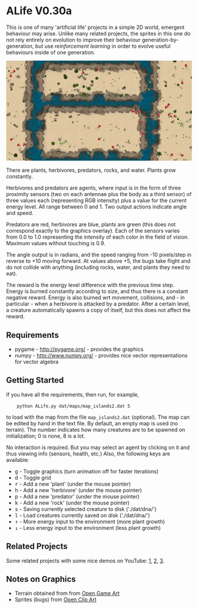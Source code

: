 ALife V0.30a
============

This is one of many 'artificial life' projects in a simple 2D world, emergent behaviour may arise. Unlike many related projects, the sprites in this one do not rely entirely on evolution to improve their behaviour generation-by-generation, but use *reinforcement learning* in order to evolve useful behaviours inside of one generation.

![Screenshot](screenshot.png "Screenshot")

There are plants, herbivores, predators, rocks, and water. Plants grow constantly. 

Herbivores and predators are agents, where input is in the form of three proximity sensors (two on each antennae plus the body as a third sensor) of three values each (representing RGB intensity) plus a value for the current energy level. All range between 0 and 1. Two output actions indicate angle and speed. 

Predators are red, herbivores are blue, plants are green (this does not correspond exactly to the graphics overlay). Each of the sensors varies from 0.0 to 1.0 representing the intensity of each color in the field of vision. Maximum values without touching is 0.9.

The angle output is in radians, and the speed ranging from -10 pixels/step in reverse to +10 moving forward. At values above +5, the bugs take flight and do not collide with anything (including rocks, water, and plants they need to eat). 

The reward is the energy level difference with the previous time step. Energy is burned constantly according to size, and thus there is a constant negative reward. Energy is also burned wrt movement, collisions, and - in particular - when a herbivore is attacked by a predator. After a certain level, a creature automatically spawns a copy of itself, but this does not affect the reward.

Requirements
------------
	
* pygame - http://pygame.org/ - provides the graphics
* numpy - http://www.numpy.org/ - provides nice vector representations for vector algebra

Getting Started
---------------

If you have all the requirements, then run, for example,

```
	python ALife.py dat/maps/map_islands2.dat 5
```

to load with the map from the file `map_islands2.dat` (optional). The map can be edited by hand in the text file. By default, an empty map is used (no terrain). The number indicates how many creatures are to be spawned on initialization; 0 is none, 8 is a lot.

No interaction is required. But you may select an agent by clicking on it and thus viewing info (sensors, health, etc.) Also, the following keys are available:

* <kbd>g</kbd> -	Toggle graphics (turn animation off for faster iterations)
* <kbd>d</kbd> -	Toggle grid 
* <kbd>r</kbd> -	Add a new 'plant' (under the mouse pointer)
* <kbd>h</kbd> -	Add a new 'herbivore' (under the mouse pointer)
* <kbd>p</kbd> -	Add a new 'predator' (under the mouse pointer)
* <kbd>k</kbd> -	Add a new 'rock' (under the mouse pointer)
* <kbd>s</kbd> -	Saving currently selected creature to disk ('./dat/dna/')
* <kbd>l</kbd> -	Load creatures currently saved on disk ('./dat/dna/')
* <kbd>&uarr;</kbd> - More energy input to the environment (more plant growth)
* <kbd>&darr;</kbd> - Less energy input to the environment (less plant growth)




Related Projects
----------------

Some related projects with some nice demos on YouTube:
 [1](https://www.youtube.com/watch?v=2kupe2ZKK58), 
 [2](https://www.youtube.com/watch?list=PLC9058E743A6155C1&v=1Jou4ggCFKQ), 
 [3](https://sites.google.com/site/scriptbotsevo/).


Notes on Graphics
-----------------

* Terrain obtained from from [Open Game Art](https://opengameart.org/users/chabull)
* Sprites (bugs) from [Open Clip Art](https://openclipart.org/tags/ladybug)
